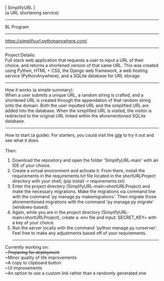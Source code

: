 | SimplifyURL | <br>
(a URL shortening service) <hr>

BL Program <hr>
https://simplifyurl.pythonanywhere.com/ <hr>

Project Details: <br>
Full stack web application that requests a user to input a URL of their choice, and returns a shortened version of that same URL. This was created using Python, HTML + CSS, the Django web framework, a web hosting service (PythonAnywhere), and a SQLite database for URL storage. <br><hr>

How it works (a simple summary): <br>
When a user submits a unique URL, a random string is crafted, and a shortened URL is created through the appendation of that random string onto the domain. Both the user inputted URL and the simplified URL are added into the database. When the simplified URL is visited, the visitor is redirected to the original URL linked within the aforementioned SQLite database. <br><hr>

How to start (a guide):
For starters, you could visit the <a href="https://simplifyurl.pythonanywhere.com/">site</a> to try it out and see what it does. <br> <br>
Then: <br>
1. Download the repository and open the folder 'SimplifyURL-main' with an IDE of your choice. <br>
2. Create a virtual environment and activate it. From there, install the requirements in the requirements.txt file located in the shortURLProject directory with your shell; (pip install -r requirements.txt) <br>
3. Enter the project directory (SimplifyURL-main>shortURLProject) and make the necessary migrations. Make the migrations via command line with the command 'py manage.py makemigrations'. Then migrate those aforementioned migrations with the command 'py manage.py migrate' (windows-based).<br>
4. Again, while you are in the project directory (SimplifyURL-main>shortURLProject), create a .env file and input: SECRET_KEY= with a key of your choice.
5. Run the server locally with the command 'python manage.py runserver'. <br>
Feel free to make any adjustments based off of your requirements. <hr>

Currently working on: <br>
~<s>Preparing for deployment </s> <br>
~Minor quality of life improvements <br>
~A copy to clipboard button <br>
~UI improvements <br>
~An option to use a custom link rather than a randomly generated one <br>

